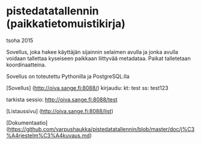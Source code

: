 # pistedatatallennin (paikkatietomuistikirja)
tsoha 2015

Sovellus, joka hakee käyttäjän sijainnin selaimen avulla ja jonka avulla voidaan tallettaa kyseiseen paikkaan liittyvää metadataa. Paikat talletetaan koordinaatteina.

Sovellus on toteutettu Pythonilla ja PostgreSQL:lla

[Sovellus] (http://oiva.sange.fi:8088/)
kirjaudu: kt: test ss: test123

tarkista sessio: http://oiva.sange.fi:8088/test

[Listaussivu] (http://oiva.sange.fi:8088/list)

[Dokumentaatio] (https://github.com/varpushaukka/pistedatatallennin/blob/master/doc/j%C3%A4rjestelm%C3%A4kuvaus.md)

